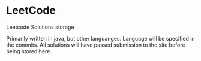 # LeetCode
Leetcode Solutions storage

Primarily written in java, but other languanges. Language will be specified in the commits.
All solutions will have passed submission to the site before being stored here.
